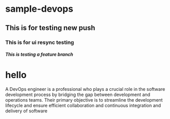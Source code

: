 # sample-devops

## This is for testing new push

### This is for ui resync testing

##### This is testing a feature branch

hello 
=======

A DevOps engineer is a professional who plays a crucial role in the software development 
process by bridging the gap between development and operations teams. 
Their primary objective is to streamline the development lifecycle and 
ensure efficient collaboration and continuous integration and delivery of software


